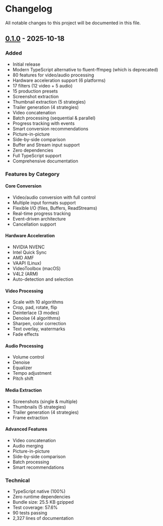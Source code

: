 # Changelog

All notable changes to this project will be documented in this file.

## [0.1.0] - 2025-10-18

### Added
- Initial release
- Modern TypeScript alternative to fluent-ffmpeg (which is deprecated)
- 80 features for video/audio processing
- Hardware acceleration support (6 platforms)
- 17 filters (12 video + 5 audio)
- 15 production presets
- Screenshot extraction
- Thumbnail extraction (5 strategies)
- Trailer generation (4 strategies)
- Video concatenation
- Batch processing (sequential & parallel)
- Progress tracking with events
- Smart conversion recommendations
- Picture-in-picture
- Side-by-side comparison
- Buffer and Stream input support
- Zero dependencies
- Full TypeScript support
- Comprehensive documentation

### Features by Category

#### Core Conversion
- Video/audio conversion with full control
- Multiple input formats support
- Flexible I/O (files, Buffers, ReadStreams)
- Real-time progress tracking
- Event-driven architecture
- Cancellation support

#### Hardware Acceleration
- NVIDIA NVENC
- Intel Quick Sync
- AMD AMF
- VAAPI (Linux)
- VideoToolbox (macOS)
- V4L2 (ARM)
- Auto-detection and selection

#### Video Processing
- Scale with 10 algorithms
- Crop, pad, rotate, flip
- Deinterlace (3 modes)
- Denoise (4 algorithms)
- Sharpen, color correction
- Text overlay, watermarks
- Fade effects

#### Audio Processing
- Volume control
- Denoise
- Equalizer
- Tempo adjustment
- Pitch shift

#### Media Extraction
- Screenshots (single & multiple)
- Thumbnails (5 strategies)
- Trailer generation (4 strategies)
- Frame extraction

#### Advanced Features
- Video concatenation
- Audio merging
- Picture-in-picture
- Side-by-side comparison
- Batch processing
- Smart recommendations

### Technical
- TypeScript native (100%)
- Zero runtime dependencies
- Bundle size: 25.5 KB gzipped
- Test coverage: 57.6%
- 90 tests passing
- 2,327 lines of documentation

[0.1.0]: https://github.com/parth181195/ffmpeg-forge/releases/tag/v0.1.0
